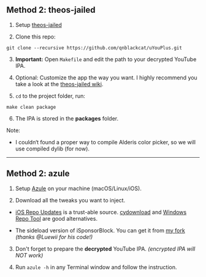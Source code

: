 ## Method 2: theos-jailed

1. Setup [theos-jailed](https://github.com/kabiroberai/theos-jailed/wiki/Installation)

2. Clone this repo:
```
git clone --recursive https://github.com/qnblackcat/uYouPlus.git
```
3. **Important:** Open `Makefile` and edit the path to your decrypted YouTube IPA. 

4. Optional: Customize the app the way you want. I highly recommend you take a look at the [theos-jailed wiki](https://github.com/kabiroberai/theos-jailed/wiki/Usage).

5. `cd` to the project folder, run:
```
make clean package
```

6. The IPA is stored in the **packages** folder.

Note:
- I couldn‘t found a proper way to compile Alderis color picker, so we will use compiled dylib (for now).

***

## Method 2: azule

1. Setup [Azule](https://github.com/Al4ise/Azule) on your machine (macOS/Linux/iOS).

2. Download all the tweaks you want to inject. 

- [iOS Repo Updates](https://www.ios-repo-updates.com/) is a trust-able source. [cydownload](https://github.com/borishonman/cydownload) and [Windows Repo Tool](https://github.com/SarahH12099/Windows-Repo-Tool) are good alternatives.

- The sideload version of iSponsorBlock. You can get it from [my fork](https://github.com/qnblackcat/iSponsorBlock) _(thanks @Luewii for his code!)_

3. Don't forget to prepare the **decrypted** YouTube IPA. _(encrypted IPA will NOT work)_

4. Run `azule -h` in any Terminal window and follow the instruction.